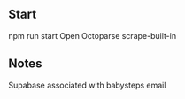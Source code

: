 ## Start

npm run start
Open Octoparse
scrape-built-in

## Notes
Supabase associated with babysteps email